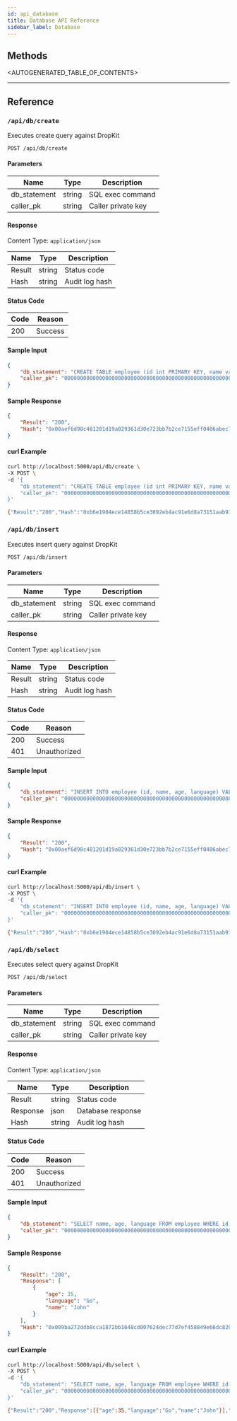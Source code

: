 ```yaml
---
id: api_database
title: Database API Reference
sidebar_label: Database
---
```


## Methods

<AUTOGENERATED_TABLE_OF_CONTENTS>

---

## Reference

### `/api/db/create`

Executes create query against DropKit

```
POST /api/db/create
```

#### Parameters

| Name         | Type   | Description             |
| ------------ | ------ | ----------------------- |
| db_statement | string | SQL exec command        |
| caller_pk    | string | Caller private key      |

#### Response

Content Type: `application/json`

| Name         | Type   | Description             |
| ------------ | ------ | ----------------------- |
| Result       | string | Status code             |
| Hash         | string | Audit log hash          |

#### Status Code

| Code         | Reason                       |
| ------------ | ---------------------------- |
| 200          | Success                      |

#### Sample Input

```json
{
    "db_statement": "CREATE TABLE employee (id int PRIMARY KEY, name varchar, age int, language varchar)",
    "caller_pk": "00000000000000000000000000000000000000000000000000000000000000000000"
}
```

#### Sample Response

```json
{
    "Result": "200",
    "Hash": "0x00aef6d98c481201d19a029361d30e723bb7b2ce7155eff0406abec76a47f64b"
}
```

#### curl Example

```bash
curl http://localhost:5000/api/db/create \
-X POST \
-d '{
    "db_statement": "CREATE TABLE employee (id int PRIMARY KEY, name varchar, age int, language varchar)",
    "caller_pk": "00000000000000000000000000000000000000000000000000000000000000000000"
}'

{"Result":"200","Hash":"0xb6e1904ece14858b5ce3092eb4ac91e6d8a73151aab91e2fa93fedab22b9833c"}
```

### `/api/db/insert`

Executes insert query against DropKit

```
POST /api/db/insert
```

#### Parameters

| Name         | Type   | Description             |
| ------------ | ------ | ----------------------- |
| db_statement | string | SQL exec command        |
| caller_pk    | string | Caller private key      |

#### Response

Content Type: `application/json`

| Name         | Type   | Description             |
| ------------ | ------ | ----------------------- |
| Result       | string | Status code             |
| Hash         | string | Audit log hash          |

#### Status Code

| Code         | Reason                       |
| ------------ | ---------------------------- |
| 200          | Success                      |
| 401          | Unauthorized                 |

#### Sample Input

```json
{
    "db_statement": "INSERT INTO employee (id, name, age, language) VALUES (1, 'John', 35, 'Go')",
    "caller_pk": "00000000000000000000000000000000000000000000000000000000000000000000"
}
```

#### Sample Response

```json
{
    "Result": "200",
    "Hash": "0x00aef6d98c481201d19a029361d30e723bb7b2ce7155eff0406abec76a47f64b"
}
```

#### curl Example

```bash
curl http://localhost:5000/api/db/insert \
-X POST \
-d '{
    "db_statement": "INSERT INTO employee (id, name, age, language) VALUES (1, 'John', 35, 'Go')",
    "caller_pk": "00000000000000000000000000000000000000000000000000000000000000000000"
}'

{"Result":"200","Hash":"0xb6e1904ece14858b5ce3092eb4ac91e6d8a73151aab91e2fa93fedab22b9833c"}
```

### `/api/db/select`

Executes select query against DropKit

```
POST /api/db/select
```

#### Parameters

| Name         | Type   | Description             |
| ------------ | ------ | ----------------------- |
| db_statement | string | SQL exec command        |
| caller_pk    | string | Caller private key      |

#### Response

Content Type: `application/json`

| Name         | Type   | Description             |
| ------------ | ------ | ----------------------- |
| Result       | string | Status code             |
| Response     | json   | Database response       |
| Hash         | string | Audit log hash          |

#### Status Code

| Code         | Reason                       |
| ------------ | ---------------------------- |
| 200          | Success                      |
| 401          | Unauthorized                 |

#### Sample Input

```json
{
    "db_statement": "SELECT name, age, language FROM employee WHERE id = 1",
    "caller_pk": "00000000000000000000000000000000000000000000000000000000000000000000"
}
```

#### Sample Response

```json
{
    "Result": "200",
    "Response": [
        {
            "age": 35,
            "language": "Go",
            "name": "John"
        }
    ],
    "Hash": "0x009ba272ddb8cca1872bb1648cd007624dec77d7ef458849e66dc820b7395aa3"
}
```

#### curl Example

```bash
curl http://localhost:5000/api/db/select \
-X POST \
-d '{
    "db_statement": "SELECT name, age, language FROM employee WHERE id = 1",
    "caller_pk": "00000000000000000000000000000000000000000000000000000000000000000000"
}'

{"Result":"200","Response":[{"age":35,"language":"Go","name":"John"}],"Hash":"0x7712bc8ffc05a11ac75f0ad2367c6bf775e9855549a07ef88d731e1f46b814ed"}
```
